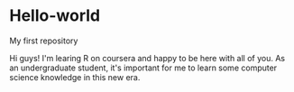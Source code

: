# Hello-world
My first repository

Hi guys! I'm learing R on coursera and happy to be here with all of you.
As an undergraduate student, it's important for me to learn some computer science knowledge in this new era.
